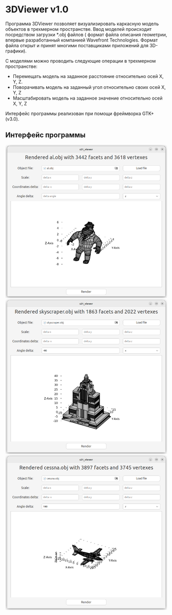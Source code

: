 # 3DViewer v1.0

Программа 3DViewer позволяет визуализировать каркасную модель объектов в трехмерном пространстве. Ввод моделей происходит посредством загрузки *.obj файлов ( формат файла описания геометрии, впервые разработанный компанией Wavefront Technologies. Формат файла открыт и принят многими поставщиками приложений для 3D-графики).

С моделями можно проводить следующие операции в трехмерном пространстве:
- Перемещать модель на заданное расстояние относительно осей X, Y, Z.
- Поворачивать модель на заданный угол относительно своих осей X, Y, Z
- Масштабировать модель на заданное значение относительно осей X, Y, Z

Интерфейс программы реализован при помощи фреймворка GTK+ (v3.0).

## Интерфейс программы

![human](pics/human.png)
![skyscraper](pics/skyscraper.png)
![airplane](pics/airplane.png)